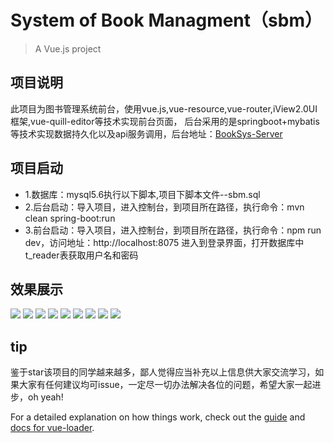 # System of Book Managment（sbm）

> A Vue.js project

## 项目说明

此项目为图书管理系统前台，使用vue.js,vue-resource,vue-router,iView2.0UI框架,vue-quill-editor等技术实现前台页面，
后台采用的是springboot+mybatis等技术实现数据持久化以及api服务调用，后台地址：[BookSys-Server](https://github.com/Nirunfeng/BookSys-Server)


## 项目启动
- 1.数据库：mysql5.6执行以下脚本,项目下脚本文件--sbm.sql
- 2.后台启动：导入项目，进入控制台，到项目所在路径，执行命令：mvn clean spring-boot:run
- 3.前台启动：导入项目，进入控制台，到项目所在路径，执行命令：npm run dev，访问地址：http://localhost:8075  进入到登录界面，打开数据库中t_reader表获取用户名和密码


## 效果展示
![](https://github.com/yangyuscript/Vue-iView-demo/blob/master/static/1.png?raw=true)
![](https://github.com/yangyuscript/Vue-iView-demo/blob/master/static/2.png?raw=true)
![](https://github.com/yangyuscript/Vue-iView-demo/blob/master/static/3.png?raw=true)
![](https://github.com/yangyuscript/Vue-iView-demo/blob/master/static/4.png?raw=true)
![](https://github.com/yangyuscript/Vue-iView-demo/blob/master/static/5.png?raw=true)
![](https://github.com/yangyuscript/Vue-iView-demo/blob/master/static/6.png?raw=true)
![](https://github.com/yangyuscript/Vue-iView-demo/blob/master/static/7.png?raw=true)
![](https://github.com/yangyuscript/Vue-iView-demo/blob/master/static/8.png?raw=true)
![](https://github.com/yangyuscript/Vue-iView-demo/blob/master/static/9.png?raw=true)


## tip
鉴于star该项目的同学越来越多，鄙人觉得应当补充以上信息供大家交流学习，如果大家有任何建议均可issue，一定尽一切办法解决各位的问题，希望大家一起进步，oh yeah!

For a detailed explanation on how things work, check out the [guide](http://vuejs-templates.github.io/webpack/) and [docs for vue-loader](http://vuejs.github.io/vue-loader).
